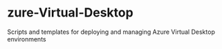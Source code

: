 # zure-Virtual-Desktop
Scripts and templates for deploying and managing Azure Virtual Desktop environments

